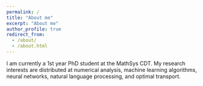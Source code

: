 ```yaml
---
permalink: /
title: "About me"
excerpt: "About me"
author_profile: true
redirect_from: 
  - /about/
  - /about.html
---
```


I am currently a 1st year PhD student at the MathSys CDT. My research interests are distributed at numerical analysis, machine learning algorithms, neural networks, natural language processing, and optimal transport.
